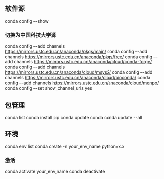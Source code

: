 ## 软件源
conda config –-show
### 切换为中国科技大学源
conda config –-add channels https://mirrors.ustc.edu.cn/anaconda/pkgs/main/
conda config –-add channels https://mirrors.ustc.edu.cn/anaconda/pkgs/free/
conda config –-add channels https://mirrors.ustc.edu.cn/anaconda/cloud/conda-forge/
conda config –-add channels https://mirrors.ustc.edu.cn/anaconda/cloud/msys2/
conda config –-add channels https://mirrors.ustc.edu.cn/anaconda/cloud/bioconda/
conda config –-add channels https://mirrors.ustc.edu.cn/anaconda/cloud/menpo/
conda config –-set show_channel_urls yes



## 包管理
conda list
conda install pip
conda update conda
conda update --all



## 环境
conda env list
conda create -n your_env_name python=x.x
### 激活
conda activate your_env_name
conda deactivate
